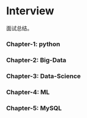 # Interview
面试总结。

### Chapter-1: python
### Chapter-2: Big-Data
### Chapter-3: Data-Science
### Chapter-4: ML
### Chapter-5: MySQL     

